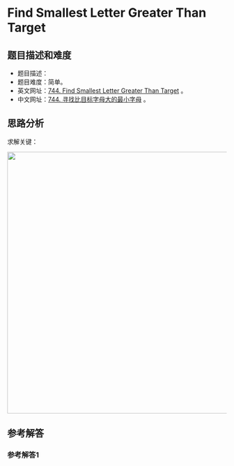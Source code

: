 # Find Smallest Letter Greater Than Target

## 题目描述和难度
+ 题目描述：
+ 题目难度：简单。
+ 英文网址：[744. Find Smallest Letter Greater Than Target](https://leetcode.com/problems/find-smallest-letter-greater-than-target/description/)  。
+ 中文网址：[744. 寻找比目标字母大的最小字母](https://leetcode-cn.com/problems/find-smallest-letter-greater-than-target/description/)  。
## 思路分析
求解关键：

<img src="https://liweiwei1419.github.io/images/leetcode-solution/" width="600">

## 参考解答
### 参考解答1

```java

```